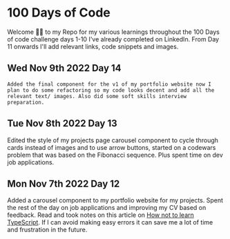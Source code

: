 # 100 Days of Code

Welcome 👋🏿 to my Repo for my various learnings throughout the 100 Days of code challenge days 1-10 I've already completed on LinkedIn. 
From Day 11 onwards I'll add relevant links, code snippets and images.

## Wed Nov 9th 2022 Day 14
	Added the final component for the v1 of my portfolio website now I plan to do some refactoring so my code looks decent and add all the relevant text/ images. Also did some soft skills interview preparation.

## Tue Nov 8th 2022 Day 13
Edited the style of my projects page carousel component to cycle through  cards instead of images and to use arrow buttons, started on a codewars problem that was based on the Fibonacci sequence. Plus spent time on dev job applications.

## Mon Nov 7th 2022 Day 12
Added a carousel component to my portfolio website for my projects. Spent the rest of the day on job applications and improving my CV based on feedback.
Read and took notes on this article on [How not to learn TypeScript](https://fettblog.eu/how-not-to-learn-typescript/). If I can avoid making easy errors it can save me a lot of time and frustration in the future.
